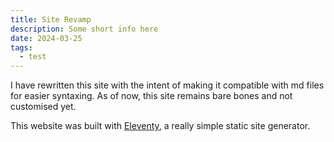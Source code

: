 ```yaml
---
title: Site Revamp
description: Some short info here
date: 2024-03-25
tags:
  - test
---
```

I have rewritten this site with the intent of making it compatible with md files for easier syntaxing. As of now, this site remains bare bones and not customised yet.

This website was built with [Eleventy](http://www.11ty.dev "Eleventy"), a really simple static site generator.